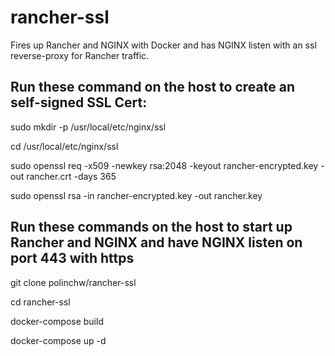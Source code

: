 # rancher-ssl
Fires up Rancher and NGINX with Docker and has NGINX listen with an ssl reverse-proxy for Rancher traffic.

## Run these command on the host to create an self-signed SSL Cert:
sudo mkdir -p /usr/local/etc/nginx/ssl

cd /usr/local/etc/nginx/ssl

sudo openssl req -x509 -newkey rsa:2048 -keyout rancher-encrypted.key -out rancher.crt -days 365

sudo openssl rsa -in rancher-encrypted.key -out rancher.key

## Run these commands on the host to start up Rancher and NGINX and have NGINX listen on port 443 with https

git clone polinchw/rancher-ssl

cd rancher-ssl

docker-compose build

docker-compose up -d

